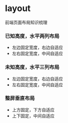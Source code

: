 # layout
前端页面布局知识梳理

### 已知高度，水平两列布局
* 左边固定宽度，右边自适应
* 左右固定宽度，中间自适应

### 未知高度，水平三列布局
* 左边固定宽度，右边自适应
* 左右固定宽度，中间自适应


### 整屏垂直布局
* 上方固定，下方自适应
* 上下固定，中间自适应
